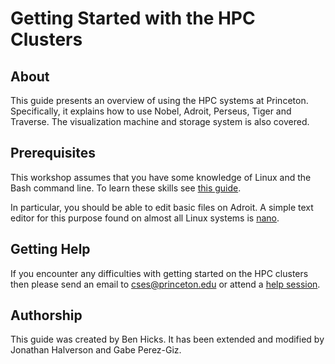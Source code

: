 # Getting Started with the HPC Clusters

## About
This guide presents an overview of using the HPC systems at Princeton. Specifically, it explains how to use Nobel, Adroit, Perseus, Tiger and Traverse. The visualization machine and storage system is also covered.

## Prerequisites

This workshop assumes that you have some knowledge of Linux and the Bash command line. To learn these skills see [this guide](https://github.com/gabeclass/introlinux).

In particular, you should be able to edit basic files on Adroit.  A simple text editor for this purpose found on almost all Linux systems is [nano](https://www.nano-editor.org/).

<!--## Workshop Survey
[Click here](https://bit.ly/hpcintro_24feb20)

## Useful links
[Getting Started with HPC at Princeton](https://researchcomputing.princeton.edu/education/online-tutorials/getting-started)   
[Research Computing FAQ](https://researchcomputing.princeton.edu/faq)-->

## Getting Help

If you encounter any difficulties with getting started on the HPC clusters then please send an email to <a href="mailto:cses@princeton.edu">cses@princeton.edu</a> or attend a <a href="https://researchcomputing.princeton.edu/education/help-sessions">help session</a>.

## Authorship

This guide was created by Ben Hicks. It has been extended and modified by Jonathan Halverson and Gabe Perez-Giz.
